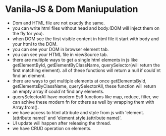 # Vanila-JS & Dom Maniupulation

- Dom and HTML file are not exactly the same.
- you can write html files without head and body.(DOM will inject them on the fly for you).
- when DOM see the first visible content in html file it start with body and your html to the DOM.
- you can see your DOM in browser element tab.
- you can see your HTML file in viewSource tab.
- there are multiple ways to get a single html elements in js like getElementById, getElementByClassName, querySelector(will return the first matching element). all of these functions will return a null if could`nt find an element.
- there are ways to get multiple elements at once getElementsById, getElementsByClassName, querySelectorAll, these function will return an empty array if could`nt find any elements.
- querySelectorAll have modern Es6 functions like map, reduce, filter, we can achive these modern fn for others as well by wrapping them with Array.from().
- we have access to html attribute and style from js with 'element.(attribute name)' and 'element.style.(attribute name)'.
- UI update will happen after releasing the thread.
- we have CRUD operation on elements.
